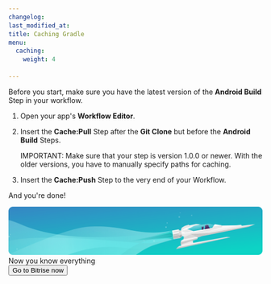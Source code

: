 ```yaml
---
changelog:
last_modified_at:
title: Caching Gradle
menu:
  caching:
    weight: 4

---
```

Before you start, make sure you have the latest version of the **Android Build** Step in your workflow.

1. Open your app's **Workflow Editor**.
2. Insert the **Cache:Pull** Step after the **Git Clone** but before the **Android Build** Steps.

   IMPORTANT: Make sure that your step is version 1.0.0 or newer. With the older versions, you have to manually specify paths for caching.
3. Insert the **Cache:Push** Step to the very end of your Workflow.

And you're done!

<div class="banner">
	<img src="/assets/images/banner-bg-888x170.png" style="border: none;">
	<div class="deploy-text">Now you know everything</div>
	<a target="_blank" href="https://app.bitrise.io/users/sign_up?utm_source=devcenter&utm_medium=bottom_cta"><button class="button">Go to Bitrise now</button></a>
</div>
